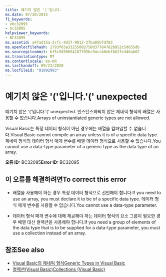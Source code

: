 ```yaml
---
title: 예기치 않은 '('입니다.
ms.date: 07/20/2015
f1_keywords:
- vbc32095
- bc32095
helpviewer_keywords:
- BC32095
ms.assetid: a47ad15a-2cfc-4d17-9012-27ba85b7d783
ms.openlocfilehash: 2793f65a33255802750d37784782b952c5d655db
ms.sourcegitcommit: bf5c5850654187705bc94cc40ebfb62fe346ab02
ms.translationtype: MT
ms.contentlocale: ko-KR
ms.lasthandoff: 09/23/2020
ms.locfileid: "91092993"
---
```

# <a name="-unexpected"></a><span data-ttu-id="0495c-102">예기치 않은 '('입니다.</span><span class="sxs-lookup"><span data-stu-id="0495c-102">'(' unexpected</span></span>

<span data-ttu-id="0495c-103">예기치 않은 '('입니다.</span><span class="sxs-lookup"><span data-stu-id="0495c-103">'(' unexpected.</span></span> <span data-ttu-id="0495c-104">인스턴스화되지 않은 제네릭 형식의 배열은 사용할 수 없습니다.</span><span class="sxs-lookup"><span data-stu-id="0495c-104">Arrays of uninstantiated generic types are not allowed.</span></span>  
  
 <span data-ttu-id="0495c-105">Visual Basic는 특정 데이터 형식이 아닌 경우에는 배열을 컴파일할 수 없습니다.</span><span class="sxs-lookup"><span data-stu-id="0495c-105">Visual Basic cannot compile an array unless it is of a specific data type.</span></span> <span data-ttu-id="0495c-106">제네릭 형식의 데이터 형식 매개 변수를 배열 데이터 형식으로 사용할 수 없습니다.</span><span class="sxs-lookup"><span data-stu-id="0495c-106">You cannot use a data-type parameter of a generic type as the data type of an array.</span></span>  
  
 <span data-ttu-id="0495c-107">**오류 ID:** BC32095</span><span class="sxs-lookup"><span data-stu-id="0495c-107">**Error ID:** BC32095</span></span>  
  
## <a name="to-correct-this-error"></a><span data-ttu-id="0495c-108">이 오류를 해결하려면</span><span class="sxs-lookup"><span data-stu-id="0495c-108">To correct this error</span></span>  
  
- <span data-ttu-id="0495c-109">배열을 사용해야 하는 경우 특정 데이터 형식으로 선언해야 합니다.</span><span class="sxs-lookup"><span data-stu-id="0495c-109">If you need to use an array, you must declare it to be of a specific data type.</span></span> <span data-ttu-id="0495c-110">데이터 형식 매개 변수를 사용할 수 없습니다.</span><span class="sxs-lookup"><span data-stu-id="0495c-110">You cannot use a data-type parameter.</span></span>  
  
- <span data-ttu-id="0495c-111">데이터 형식 매개 변수에 대해 제공해야 하는 데이터 형식의 요소 그룹이 필요한 경우 배열 대신 컬렉션을 사용해야 합니다.</span><span class="sxs-lookup"><span data-stu-id="0495c-111">If you need a group of elements of the data type that is to be supplied for a data-type parameter, you must use a collection instead of an array.</span></span>  
  
## <a name="see-also"></a><span data-ttu-id="0495c-112">참조</span><span class="sxs-lookup"><span data-stu-id="0495c-112">See also</span></span>

- [<span data-ttu-id="0495c-113">Visual Basic의 제네릭 형식</span><span class="sxs-lookup"><span data-stu-id="0495c-113">Generic Types in Visual Basic</span></span>](../programming-guide/language-features/data-types/generic-types.md)
- [<span data-ttu-id="0495c-114">컬렉션(Visual Basic)</span><span class="sxs-lookup"><span data-stu-id="0495c-114">Collections (Visual Basic)</span></span>](../programming-guide/concepts/collections.md)

